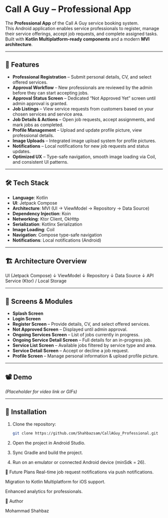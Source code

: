 # Call A Guy – Professional App

The **Professional App** of the Call A Guy service booking system.  
This Android application enables service professionals to register, manage their service offerings, accept job requests, and complete assigned tasks.  
Built with **Kotlin Multiplatform-ready components** and a modern **MVI architecture**.

---

## 📱 Features

- **Professional Registration** – Submit personal details, CV, and select offered services.
- **Approval Workflow** – New professionals are reviewed by the admin before they can start accepting jobs.
- **Approval Status Screen** – Dedicated “Not Approved Yet” screen until admin approval is granted.
- **Job Listings** – View service requests from customers based on your chosen services and service area.
- **Job Details & Actions** – Open job requests, accept assignments, and mark jobs as completed.
- **Profile Management** – Upload and update profile picture, view professional details.
- **Image Uploads** – Integrated image upload system for profile pictures.
- **Notifications** – Local notifications for new job requests and status updates.
- **Optimized UX** – Type-safe navigation, smooth image loading via Coil, and consistent UI patterns.

---

## 🛠 Tech Stack

- **Language**: Kotlin
- **UI**: Jetpack Compose
- **Architecture**: MVI (UI → ViewModel → Repository → Data Source)
- **Dependency Injection**: Koin
- **Networking**: Ktor Client, OkHttp
- **Serialization**: Kotlinx Serialization
- **Image Loading**: Coil
- **Navigation**: Compose type-safe navigation
- **Notifications**: Local notifications (Android)

---

## 🏗 Architecture Overview

UI (Jetpack Compose)
↓
ViewModel
↓
Repository
↓
Data Source
↓
API Service (Ktor) / Local Storage

---

## 📸 Screens & Modules

- **Splash Screen**
- **Login Screen**
- **Register Screen** – Provide details, CV, and select offered services.
- **Not Approved Screen** – Displayed until admin approval.
- **Ongoing Services Screen** – List of jobs currently in progress.
- **Ongoing Service Detail Screen** – Full details for an in-progress job.
- **Service List Screen** – Available jobs filtered by service type and area.
- **Service Detail Screen** – Accept or decline a job request.
- **Profile Screen** – Manage personal information & upload profile picture.

---

## 📽 Demo

*(Placeholder for video link or GIFs)*

---

## 🚀 Installation

1. Clone the repository:
   ```bash
   git clone https://github.com/Shahbazsam/CallAGuy_Professional.git

2. Open the project in Android Studio.

3. Sync Gradle and build the project.

4. Run on an emulator or connected Android device (minSdk = 26).

📌 Future Plans
Real-time job request notifications via push notifications.

Migration to Kotlin Multiplatform for iOS support.

Enhanced analytics for professionals.

👤 Author

Mohammad Shahbaz
